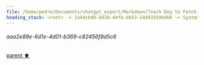 ```yaml
---
file: /home/pedro/Documents/chatgpt_export/Markdown/Teach Dog to Fetch Toys.md
heading_stack: <root> -> 1a44cbd0-8d26-44fb-bb53-14d43559dd66 -> System -> 87f5ef7a-78c0-4353-8196-cd12c4835275 -> System -> aaa2e89e-6d1e-4d01-b369-c82456f9d5c6
---
```

###### aaa2e89e-6d1e-4d01-b369-c82456f9d5c6
[parent ⬆️](#87f5ef7a-78c0-4353-8196-cd12c4835275)
